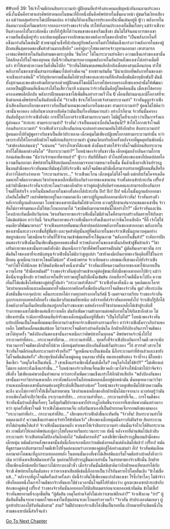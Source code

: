 ##บทที่ 39: ให้เจ้าโจมตีก่อนสิบกระบวนท่า
ผู้ฝึกตนที่แท้จริงสองคนเผชิญหน้ากันบนลานประลอง หนึ่งในนั้นคือราชาแห่งศิษย์สายนอกในขณะที่อีกหนึ่งนั้นคือศิษย์สายในชั้นแนวหน้า
ผู้ชมเริ่มเงียบเสียงลง แม้ว่าผลสุดท้ายจะไม่เปลี่ยนแปลง ทว่ามันก็ยังคงเป็นการประลองที่น่าตื่นเต้นอยู่ดี
ฟู่วว
พลังภายในอันหนาวเหน็บเริ่มแพร่กระจายออกจากร่างของจ้าวฮัน ทำให้ทั้งลานประลองเย็นขึ้นเรื่อยๆ แม้จ้าวเฟิงจะยืนห่างออกไปในระดับหนึ่ง เขาก็ยังรู้สึกได้ว่าแขนขาของเขาเริ่มแข็งชา มันไม่ใช่จินตนาการของเขา ความเย็นนั้นมีอยู่จริง และต้นเหตุนั้นมาจากลักษณะของพลังภายในของอีกฝ่าย
“เป็นพลังภายในที่แข็งแกร่งอันใดเช่นนี้! ด้วยธาตุน้ำแข็งที่ปะปนอยู่กับพลังภายในทำให้มันแข็งแกร่งกว่าพลังภายในของผู้ฝึกตนขั้นสุดยอดของขั้นห้าส่วนมากเสียอีก” เหล่าผู้อาวุโสของพรรคจ้าวอุทานออกมา
เขาสามารถเอาชนะศิษย์สายในอันดับสามของตระกูลซิน ‘ซินโทง’ ได้ในกระบวนท่าเดียว ความแข็งแกร่งของเขานั้นได้สลักลงไปในใจของทุกคน
บัดนี้จ้าวฮันสามารถควบคุมพลังภายในอันบ้าคลั่งของเขาได้อย่างเต็มที่แล้ว ทำให้เขาน่าหวาดหวั่นยิ่งขึ้นไปอีก
“จ้าวฮันได้ค้นพบเศษผลึกลึกลับเมื่อสองสามเดือนก่อน ทำให้พลังภายในของเขานั้นสามารถพัฒนาได้อย่างชัดเจน” ชายชราแย้มยิ้ม
“มิน่าแปลกที่พลังภายในของเขาจะแข็งแกร่งเช่นนี้”
ทวีปบุปผาครามนั้นเต็มไปด้วยสิ่งของและสถานที่ลึกลับเมื่อมันมีอายุนับพันปี มันมีทั้งสุสานและของต้องห้ามที่สามารถช่วยผู้ฝึกตนที่โชคดีมีโอกาสได้ครอบครองสิ่งของเหล่านั้นให้พัฒนากลายเป็นผู้ฝึกตนที่แข็งแกร่งได้ในเสี้ยววินาที
แน่นอนว่าจ้าวฮันนั้นคือผู้โชคดีคนนั้น เมื่อเขาได้ครอบครองเศษผลึกลึกลับ
พลังการฝึกตนของเขาได้เพิ่มขึ้นอย่างรวดเร็วใน 6 เดือนที่ผ่านมาและมีโอกาสที่จะชิงตำแหน่งศิษย์สายในอันดับหนึ่งได้
“จ้าวเฟิง ข้าจะให้โอกาสเจ้าสามกระบวนท่า” จ้าวฮันดูถูกจ้าวเฟิง น้ำเสียงเย็นยะเยือกของเขาราวกับเป็นตัวแทนของพลังภายในของเขา
สามกระบวนท่า?
ผู้คนไม่ได้คิดว่าเขานั้นจองหอง กลับกันพวกเขากลับคิดว่ามันเป็นเรื่องที่สมควรแล้ว
อย่างไรก็ตาม จ้าวฮันนั้นครองอันดับที่สูงกว่าจ้าวเฟิงยิ่งนัก การที่ให้โอกาสจ้าวเฟิงสามกระบวนท่า ไม่มีผู้ใดที่จะกล่าวว่าเป็นการรังแกผู้อ่อนแอ
“ฮะฮะฮะ สามกระบวนท่า? จ้าวฮัน! เจ้าเป็นคนน่าเบื่ออันใดเช่นนี้!? ข้าให้โอกาสเจ้าโจมตีก่อนสิบกระบวนท่า” จ้าวเฟิงหัวเราะเสียงลั่นก่อนจะเอ่ยอย่างหยามหยันไปยังอีกฝ่าย
สิบกระบวนท่า!
ผู้คนมองไปยังผู้พูดราวกับเขาเป็นสัตว์ประหลาด เด็กหนุ่มไม่เพียงปฏิเสธโอกาสสามกระบวนท่านั้น ทว่าเขากระทั่งให้โอกาสอีกฝ่ายโจมตีก่อนสิบกระบวนท่า
ฝูงชนเงียบกริบอีกครั้งหลังจากที่พูดคุยกันพักหนึ่ง
“เขาต้องล้อเล่นแน่ๆ”
“แน่นอน”
“อย่างไรเขาก็ต้องแพ้ ดังนั้นแล้วต่อให้จ้าวฮันโจมตีก่อนสิบกระบวนท่าก็ไม่ได้แตกต่างอันใด”
“สิบกระบวนท่า?” ใบหน้าของจ้าวฮันขาวซีด เด็กหนุ่มกล้ำกลืนความโกรธก่อนเค้นเสียงขม
“นับว่าเจ้ารนหาที่ตายแล้ว!”
ฟู่ววว
ทันทีที่สิ้นคำ หัวไหล่ทั้งสองของเขาก็ปลดปล่อยไอความเย็นออกมา ศิษย์สายในสี่สิบแปดคนไอออกมาจากความหนาวเย็นนั้น
ชั้นน้ำแข็งบางสีเงินปรากฏขึ้นบนฝ่ามือของจ้าวฮันขณะที่มันพุ่งไปยังจ้าวเฟิง พลังโจมตีของฝ่ามือนี้สามารถทำลายผู้ฝึกตนขั้นสี่หรือต่ำกว่าได้อย่างง่ายดาย
“กระบวนท่าแรก…” จ้าวเฟิงตะโกน เด็กหนุ่มไม่ได้โจมตี แต่กลับเริ่มโคจรเคล็ดลมหายใจตัดอากาศและวิชากำแพงเหล็กเพื่อป้องกันร่างกายของเขาแทน ร่างทั้งสองเข้าปะทะกัน
เปรี้ยง!
แม้ว่าฝ่ามือของจ้าวฮันจะปะทะโดนร่างของอีกฝ่าย ทว่าคู่ต่อสู้กลับบิดร่างหลบและสามารถป้องกันการโจมตีได้สำเร็จ ภายในนั้นพลังภายในของทั้งสองได้ปะทะกัน
ปึก! ปึก! ปึก!
หนึ่งในนั้นถูกผลักออกมา
เกิดอันใดขึ้น!?
เหล่าศิษย์ตกอยู่ในความตกตะลึง เพราะผู้ที่ถูกผลักออกมาคือจ้าวฮัน! จ้าวฮันทรงตัวหลังจากที่ถูกผลักออกมา ใบหน้าของเขาทะมึนทึมไปด้วยโกรธ
ความรู้สึกชาแล่นจากแขนของเขาขึ้น จ้าวฮันไม่อาจห้ามตนเองไม่ให้ตะโกนออกมาได้
“เขามีพลังมากมายเช่นนี้ได้อย่างไร?”
เมื่อจ้าวฮันและซินโทงปะทะกันเมื่อสิบวันก่อน วิชาเสริมกายาของจ้าวเฟิงนั้นไม่มีส่วนใดที่สามารถสร้างอันตรายให้กับเขาได้แม้แต่น้อย
ทว่าวันนี้ วิชาเสริมกายาของจ้าวเฟิงนั้นกระทั่งแข็งแกร่งกว่าซินโทงเสียอีก
“ฮี่ฮี่ เจ้าไม่ใช่คนเดียวที่พัฒนาหรอก” จ้าวเฟิงเผยรอยยิ้มขณะที่เขาปลดปล่อยพลังภายในของเขาออกมา
พลังภายในของเขานั้นทะลวงจากขั้นสี่สู่ขั้นห้า และจุดสำคัญนั้นอยู่ที่พลังภายในของจ้าวเฟิงนั้นถูกควบคุมอย่างสมบูรณ์แบบ ไม่เหมือนจ้าวฮันที่ใช้จำนวนเข้าข่มแทนที่จะใช้คุณภาพ
“พลังภายในขั้นห้า!” ระดับการฝึกตนของจ้าวเฟิงนั้นเป็นเพียงขั้นสุดยอดของขั้นสี่ ทว่าพลังภายในของเขานั้นกลับเข้าสู่ขั้นห้าแล้ว
“วิชาเสริมกายาของเขานั้นทรงพลังยิ่งนัก มันเหนือกว่าวิชาที่ศิษย์ในพรรคฝึกฝน” ผู้ตัดสินเคราขาวยิ้ม การตัดสินใจของเขาที่จะสนับสนุนจ้าวเฟิงนั้นไม่นับว่าสูญเปล่า
“เขายังคงมีกลิ่นอายของวัตถุดิบที่ใช้ในการฝึกตน ดูเหมือนว่าเขาจะโชคดีไม่น้อย” หัวหน้าพรรค จ้าวเทียนชาง เอ่ยขณะที่เขามองไปยังจ้าวเฟิง
“อย่าได้ใจไปนักเลย ข้าใช้พลังเพียงครึ่งหนึ่งเท่านั้น” จ้าวฮันเปลี่ยนความอับอายของเขาให้กลายเป็นความโกรธ
“ฝ่ามือเหมันต์!” ร่างของจ้าวฮันพุ่งปราดเข้าหาคู่ต่อสู้ขณะที่ส่งมือของเขาออกไปช้าๆ
แม้ว่ามือนั้นจะดูเชื่องช้า ทว่าพลังภายในที่รวบรวมอยู่ในฝ่ามือนั้นเข้มข้น ก่อนที่การโจมตีนั้นจะไปถึง ความเย็นก็ได้แช่แข็งโลหิตของคู่ต่อสู้ไปแล้ว
“กระบวนท่าที่สอง!” จ้าวเฟิงยังคงยืนนิ่ง ณ จุดเดิมและโคจรวิชากำแพงเหล็กและเคล็ดลมหายใจตัดอากาศอีกครั้งเพื่อป้องกันการโจมตีของจ้าวฮัน
ตูม!
เสียงระเบิดดังสนั่นขึ้นจากจุดปะทะ คลื่นกระแทกได้กวาดทุกอย่างภายในรัศมี 5 เมตรจนราบเรียบ
ร่างของจ้าวฮันถูกกระแทกถอยหลังอีกครั้ง เช่นเดียวกับแขนที่ชาหนึบ
หลังจากที่ส่งจ้าวฮันถอยหลังไป จ้าวเฟิงก็รู้สึกได้ถึงพลังภายในเย็นเยียบที่แล่นอยู่ภายในร่างของเขา แต่หลังจากที่วิชากำแพงเหล็กได้เข้าสู่ระดับสี่ ร่างกายของเขาไม่เพียงแค่แข็งราวเหล็ก มันยังเพิ่มความต้านทานต่อพลังภายในให้กับเขาอีกด้วย ไม่เพียงเท่านั้น ระดับการฝึกตนที่แท้จริงของเด็กหนุ่มนั้นอยู่ที่ขั้นห้า
“เป็นไปไม่ได้!” ใบหน้าของจ้าวฮันแปรเปลี่ยนเป็นโหดเหี้ยมขณะที่ทะยานร่างเข้าหาจ้าวเฟิงอย่างกราดเกรี้ยว
ทว่าจ้าวเฟิงนั้นราวกับกำแพงเหล็ก ไม่ขยับเคลื่อนแม้แต่น้อย ไม่ว่าเขาจะโจมตีอย่างบ้าคลั่งเช่นใด อีกฝ่ายก็ยังป้องกันการโจมตีของเขาได้ทุกครั้ง
“พลังป้องกันของเขานั้นอาจเหนือกว่าศิษย์สายในทุกคน”
ศิษย์พรรคจ้าวนิ่งใบ้ไป
กระบวนท่าที่สอง… กระบวนท่าที่สาม… กระบวนท่าที่สี่…
ทุกครั้งที่จ้าวเฟิงป้องกันการโจมตี เขาจะนับจำนวนการโจมตีของอีกฝ่ายไปด้วย
เด็กหนุ่มทำเพยงป้องกันตั้งแต่เริ่มประลอง
“โอ้ สวรรค์! เขาจะให้จ้าวฮันโจมตีก่อนสิบกระบวนท่าจริงหรือ?”
“ดูเหมือนจะเป็นเช่นนั้น นี่ก็กระบวนท่าที่ห้าแล้วและเขายังไม่โจมตีแม้แต่ครั้ง”
เสียงซุบซิบดังขึ้นในหมู่คนดู บนลานเวทีนั้น หมายเลขสิบสอง จ้าวยี่จาง มีใบหน้าซีดเซียว
“เหตุใดจึงเป็นเช่นนี้…? เขาแข็งแกร่งเพียงนี้ตั้งแต่เมื่อใด? เหตุใดจึงไม่ใช่ข้า!!!”
“ไม่เพียงแค่ไม่ตาย แต่กระทั่งแข็งแกร่งขึ้น…” ใบหน้าของจ้าวเทียนเจี้ยนเขียวคล้ำ
เขาได้จ้างให้นักฆ่าไปกำจัดจ้าวเฟิงทิ้ง ไม่เพียงแค่พวกนั้นทำพลาด ทว่ากระทั่งเพิ่มความแข็งแกร่งให้อีกฝ่ายเสียอีก
“พลังป้องกันของเขานั้นมาจากวิชากำแพงเหล็ก กระทั่งพลังภายในก็อ่อนด้อยลงเมื่ออยู่ต่อหน้ามัน นั่นหมายความว่าวิชากำแพงเหล็กของเขานั้นย่อมต้องอยู่ที่ระดับสี่เป็นอย่างน้อย” ใบหน้าของจ้าวหยูเฟ่ยเต็มไปด้วยความตื่นตะลึง นางไม่อาจทำใจให้เชื่อในสายตาตน วิชากำแพงเหล็กของอีกฝ่ายนั้นได้มาจากนาง นางย่อมรู้ว่ามันยากเพียงใดที่จะฝึกวิชานั้น
กระบวนท่าที่ห้า… กระบวนท่าที่หก… กระบวนท่าที่เจ็ด…
การโจมตีของจ้าวฮันนั้นบ้าคลั่งขึ้นเรื่อยๆ ในที่สุดริมฝีปากของเขาก็ปรากฏโลหิตขึ้นจากการที่เขากัดพวกมันอย่างแรง
ทว่า ทุกครั้งที่เขาโจมตี จ้าวเฟิงไม่เคยบาดเจ็บ กลับกันเขาเองที่เป็นฝ่ายบาดเจ็บจากพลังของตนเอง
“กระบวนท่าที่เก้า… กระบวนท่าที่สิบ…” เสียงของจ้าวเฟิงดังขึ้นกะทันหัน
“จ้าวฮัน! สิบกระบวนท่าได้หมดลงแล้ว! ความแข็งแกร่งของเจ้าทำให้ข้าผิดหวัง”
เสียงของเด็กหนุ่มนั้นราวกับฝันร้าย
สิบกระบวนท่าได้ผ่านพ้นไปแล้ว!
จ้าวเฟิงนั้นแน่นอนยิ่ง หากเขาให้เจ้าสิบกระบวนท่า เช่นนั้นเจ้าก็จะได้สิบกระบวนท่า
ภาพนี้ทำให้เหล่าศิษย์และผู้อาวุโสทั้งหลายเริ่มกระวนกระวาย บัดนี้ หลังจากที่ผ่านพ้นไปแล้วสิบกระบวนท่า จ้าวเฟิงย่อมไม่ป้องกันอีกต่อไป
“หมัดมังกรคลั่ง!”
แสงสีเขียวซีดปรากฏขึ้นบนฝ่ามือของเด็กหนุ่ม หมัดมังกรคลั่งของเขานั้นบัดนี้เกือบจะเหนือกว่าหมัดมังกรคลั่งแต่ดังเดิมไปแล้ว!
เปรี้ยง!
หมัดที่ดูธรรมดากลับสามารถโจมตีเข้าไปที่จุดอ่อนบนร่างกายของคู่ต่อสู้ได้อย่างแม่นยำ
อั่ก!
จ้าวฮั่นพ่นเลือดออกมาคำโตขณะที่ถูกกระแทกถอยหลัง ในตอนนั้นเองที่เขาได้เสียสติและเริ่มโจมตีอย่างบ้าคลั่งยิ่งกว่าเดิม
ทว่ายิ่งเขาเสียสติมากเท่าใด จุดอ่อนก็ยิ่งปรากฏขึ้นมากเท่านั้น ในสายตาของจ้าวเฟิงนั้น อีกฝ่ายเป็นเพียงเด็กน้อยที่กวัดแกว่งไม้กระบองมั่วซั่ว เมื่อจ้าวฮันนั้นมีสติเขาคิดว่าอีกฝ่ายคงเทียบเท่าได้กับจ้าวชิ ศิษย์สายในอันดับสอง ทว่าหากเขาเสียสติเช่นนี้ก็กลายเป็นว่าไร้อันตรายไปโดยสิ้นเชิง
“ข้าไม่เชื่อ แพ้…”
หลังจากที่ถูกโจมตีครั้งแล้วครั้งเล่า บัดนี้จ้าวฮันใช้เพียงพละกำลังของเขา ไร้ซึ่งวิชาใดๆ ไม่ช้าจ้าวเฟิงก็หลบหนึ่งในการโจมตีของจ้าวฮันและใช้ช่วงเวลานั้นโจมตีไปยังช่องว่าง ลูกเตะของเขาปะทะเข้ากับท้องของคู่ต่อสู้
เปรี้ยง!
ร่างของจ้าวฮันนั้นลอยออกไปนับสิบเมตรก่อนจะตกลงหน้าทิ่มดิน
ข้าไม่เชื่อ!
จ้าวฮันพยายามที่จะลุกขึ้นยืน
“ผู้ตัดสิน เหตุใดท่านจึงยังไม่เอ่ยว่าเขาแพ้อีกเล่า?” จ้าวเฟิงถาม
“อ่า!”
ผู้ตัดสินตื่นขึ้นจากความตกใจของเขาในที่สุดก่อนจะตะโกนอย่างรวดเร็ว
“จ้าวฮัน ท้าประลองล้มเหลว ผู้ถูกท้าประลองได้รับอันดับสาม”
สาม?
ริมฝีปากของจ้าวเฟิงโค้งขึ้นเป็นรอยยิ้ม เป้าหมายที่จะติดหนึ่งในสามของเขาบัดนี้สำเร็จแล้ว


[Go To Next Chapter]( ./40.md)